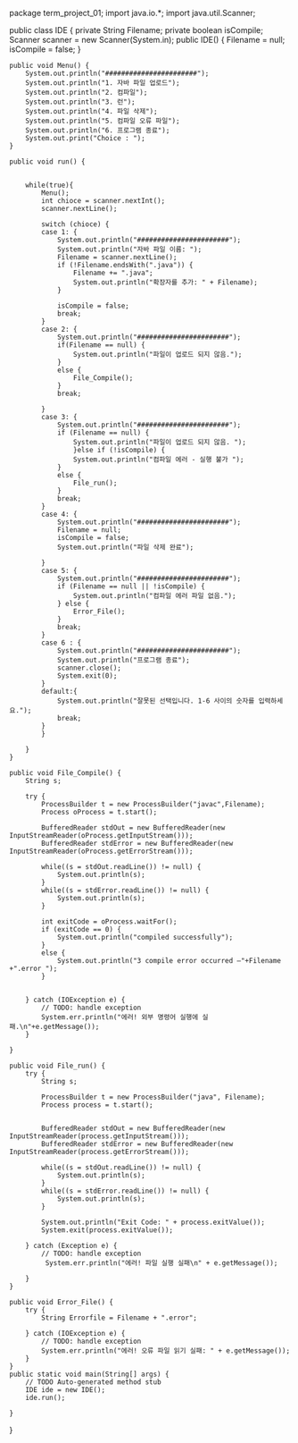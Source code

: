 package term_project_01;
import java.io.*;
import java.util.Scanner;

public class IDE {
	private String Filename;
	private boolean isCompile;
	Scanner scanner = new Scanner(System.in);
	public IDE() {
		Filename = null;
		isCompile = false;
	}
	
	public void Menu() {
		System.out.println("#######################");
		System.out.println("1. 자바 파일 업로드");
		System.out.println("2. 컴파일");
		System.out.println("3. 런");
		System.out.println("4. 파일 삭제");
		System.out.println("5. 컴파일 오류 파일");
		System.out.println("6. 프로그램 종료");
		System.out.print("Choice : ");
	}
	
	public void run() {
		
		
		while(true){
			Menu();
			int chioce = scanner.nextInt();
			scanner.nextLine();
			
			switch (chioce) {
			case 1: {
				System.out.println("#######################");
				System.out.println("자바 파일 이름: ");
				Filename = scanner.nextLine();
				if (!Filename.endsWith(".java")) {
                    Filename += ".java";
                    System.out.println("확장자를 추가: " + Filename);
                }
				
				isCompile = false;
				break;
			}
			case 2: {
				System.out.println("#######################");
				if(Filename == null) {
					System.out.println("파일이 업로드 되지 않음.");
				}
				else {
					File_Compile();
				}
				break;
				
			}
			case 3: {
				System.out.println("#######################");
				if (Filename == null) {
                    System.out.println("파일이 업로드 되지 않음. ");
                    }else if (!isCompile) {
                    System.out.println("컴파일 에러 - 실행 불가 ");
                } 
                else {
                	File_run();
                }
				break;
			}
			case 4: {
				System.out.println("#######################");
				Filename = null;
				isCompile = false;
				System.out.println("파일 삭제 완료");
				
			}
			case 5: {
				System.out.println("#######################");
				if (Filename == null || !isCompile) {
                    System.out.println("컴파일 에러 파일 없음.");
                } else {
                	Error_File();
                }
                break;
			}
			case 6 : {
				System.out.println("#######################");
                System.out.println("프로그램 종료");
                scanner.close();
                System.exit(0);
			}
			default:{
				System.out.println("잘못된 선택입니다. 1-6 사이의 숫자를 입력하세요.");
                break;
			}
			}
			
		}
	}
	
	public void File_Compile() {
		String s;
		
		try {
			ProcessBuilder t = new ProcessBuilder("javac",Filename);
			Process oProcess = t.start();
			
			BufferedReader stdOut = new BufferedReader(new InputStreamReader(oProcess.getInputStream()));
			BufferedReader stdError = new BufferedReader(new InputStreamReader(oProcess.getErrorStream()));
			
			while((s = stdOut.readLine()) != null) {
				System.out.println(s);
			}
			while((s = stdError.readLine()) != null) {
				System.out.println(s);
			}

			int exitCode = oProcess.waitFor();
            if (exitCode == 0) {
                System.out.println("compiled successfully");
            }
            else {
            	System.out.println("3 compile error occurred –"+Filename +".error ");
            }
			
			
		} catch (IOException e) {
			// TODO: handle exception
			System.err.println("에러! 외부 명령어 실행에 실패.\n"+e.getMessage());
		}
		
	}

	public void File_run() {
		try {
			String s;

            ProcessBuilder t = new ProcessBuilder("java", Filename);
            Process process = t.start();

			
			BufferedReader stdOut = new BufferedReader(new InputStreamReader(process.getInputStream()));
			BufferedReader stdError = new BufferedReader(new InputStreamReader(process.getErrorStream()));
			
			while((s = stdOut.readLine()) != null) {
				System.out.println(s);
			}
			while((s = stdError.readLine()) != null) {
				System.out.println(s);
			}
			
			System.out.println("Exit Code: " + process.exitValue()); 
   			System.exit(process.exitValue());
			
		} catch (Exception e) {
			// TODO: handle exception
			 System.err.println("에러! 파일 실행 실패\n" + e.getMessage());
			 
		}
	}
	
	public void Error_File() {
		try {
			String Errorfile = Filename + ".error";
            
		} catch (IOException e) {
			// TODO: handle exception
			System.err.println("에러! 오류 파일 읽기 실패: " + e.getMessage());
		}
	}
	public static void main(String[] args) {
		// TODO Auto-generated method stub
		IDE ide = new IDE();
		ide.run();

	}

}
